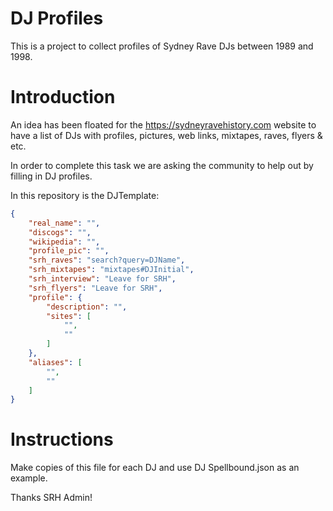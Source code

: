# DJ Profiles

This is a project to collect profiles of Sydney Rave DJs between 1989 and 1998.

# Introduction

An idea has been floated for the https://sydneyravehistory.com website to have a list of DJs with profiles, pictures, web links, mixtapes, raves, flyers & etc.

In order to complete this task we are asking the community to help out by filling in DJ profiles.

In this repository is the DJTemplate:

```json
{
    "real_name": "",
    "discogs": "",
    "wikipedia": "",
    "profile_pic": "",
    "srh_raves": "search?query=DJName",
    "srh_mixtapes": "mixtapes#DJInitial",
    "srh_interview": "Leave for SRH",
    "srh_flyers": "Leave for SRH",
    "profile": {
        "description": "",
        "sites": [
            "",
            ""
        ]
    },
    "aliases": [
        "",
        ""
    ]
}
```

# Instructions

Make copies of this file for each DJ and use DJ Spellbound.json as an example.

Thanks SRH Admin!
